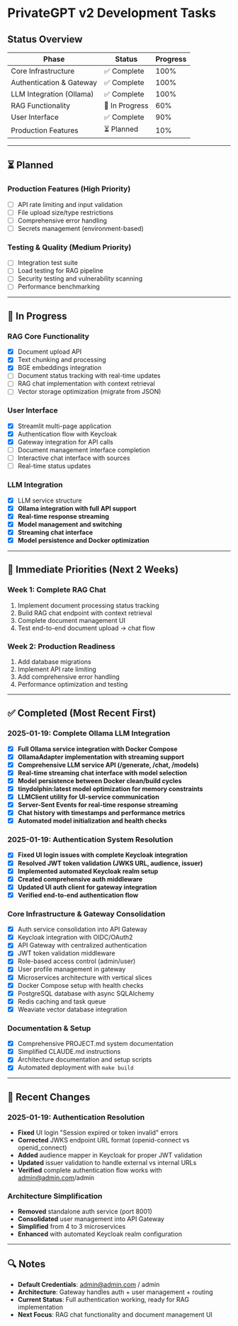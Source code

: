 # PrivateGPT v2 Development Tasks

## Status Overview

| Phase | Status | Progress |
|-------|--------|----------|
| Core Infrastructure | ✅ Complete | 100% |
| Authentication & Gateway | ✅ Complete | 100% |
| LLM Integration (Ollama) | ✅ Complete | 100% |
| RAG Functionality | 🔄 In Progress | 60% |
| User Interface | ✅ Complete | 90% |
| Production Features | ⏳ Planned | 10% |

---

## ⏳ Planned

### Production Features (High Priority)
- [ ] API rate limiting and input validation
- [ ] File upload size/type restrictions
- [ ] Comprehensive error handling
- [ ] Secrets management (environment-based)

### Testing & Quality (Medium Priority)
- [ ] Integration test suite
- [ ] Load testing for RAG pipeline
- [ ] Security testing and vulnerability scanning
- [ ] Performance benchmarking

---

## 🔄 In Progress

### RAG Core Functionality
- [x] Document upload API
- [x] Text chunking and processing
- [x] BGE embeddings integration
- [ ] Document status tracking with real-time updates
- [ ] RAG chat implementation with context retrieval
- [ ] Vector storage optimization (migrate from JSON)

### User Interface
- [x] Streamlit multi-page application
- [x] Authentication flow with Keycloak
- [x] Gateway integration for API calls
- [ ] Document management interface completion
- [ ] Interactive chat interface with sources
- [ ] Real-time status updates

### LLM Integration
- [x] LLM service structure
- [x] **Ollama integration with full API support**
- [x] **Real-time response streaming**
- [x] **Model management and switching**
- [x] **Streaming chat interface**
- [x] **Model persistence and Docker optimization**

---

## 🎯 Immediate Priorities (Next 2 Weeks)

### Week 1: Complete RAG Chat
1. Implement document processing status tracking
2. Build RAG chat endpoint with context retrieval
3. Complete document management UI
4. Test end-to-end document upload → chat flow

### Week 2: Production Readiness
1. Add database migrations
2. Implement API rate limiting
3. Add comprehensive error handling
4. Performance optimization and testing

---

## ✅ Completed (Most Recent First)

### 2025-01-19: Complete Ollama LLM Integration
- [x] **Full Ollama service integration with Docker Compose**
- [x] **OllamaAdapter implementation with streaming support**
- [x] **Comprehensive LLM service API (/generate, /chat, /models)**
- [x] **Real-time streaming chat interface with model selection**
- [x] **Model persistence between Docker clean/build cycles**
- [x] **tinydolphin:latest model optimization for memory constraints**
- [x] **LLMClient utility for UI-service communication**
- [x] **Server-Sent Events for real-time response streaming**
- [x] **Chat history with timestamps and performance metrics**
- [x] **Automated model initialization and health checks**

### 2025-01-19: Authentication System Resolution
- [x] **Fixed UI login issues with complete Keycloak integration**
- [x] **Resolved JWT token validation (JWKS URL, audience, issuer)**
- [x] **Implemented automated Keycloak realm setup**
- [x] **Created comprehensive auth middleware**
- [x] **Updated UI auth client for gateway integration**
- [x] **Verified end-to-end authentication flow**

### Core Infrastructure & Gateway Consolidation
- [x] Auth service consolidation into API Gateway
- [x] Keycloak integration with OIDC/OAuth2
- [x] API Gateway with centralized authentication
- [x] JWT token validation middleware
- [x] Role-based access control (admin/user)
- [x] User profile management in gateway
- [x] Microservices architecture with vertical slices
- [x] Docker Compose setup with health checks
- [x] PostgreSQL database with async SQLAlchemy
- [x] Redis caching and task queue
- [x] Weaviate vector database integration

### Documentation & Setup
- [x] Comprehensive PROJECT.md system documentation
- [x] Simplified CLAUDE.md instructions
- [x] Architecture documentation and setup scripts
- [x] Automated deployment with `make build`

---

## 📝 Recent Changes

### 2025-01-19: Authentication Resolution
- **Fixed** UI login "Session expired or token invalid" errors
- **Corrected** JWKS endpoint URL format (openid-connect vs openid_connect)
- **Added** audience mapper in Keycloak for proper JWT validation
- **Updated** issuer validation to handle external vs internal URLs
- **Verified** complete authentication flow works with admin@admin.com/admin

### Architecture Simplification
- **Removed** standalone auth service (port 8001)
- **Consolidated** user management into API Gateway
- **Simplified** from 4 to 3 microservices
- **Enhanced** with automated Keycloak realm configuration

---

## 🔍 Notes

- **Default Credentials**: admin@admin.com / admin
- **Architecture**: Gateway handles auth + user management + routing
- **Current Status**: Full authentication working, ready for RAG implementation
- **Next Focus**: RAG chat functionality and document management UI